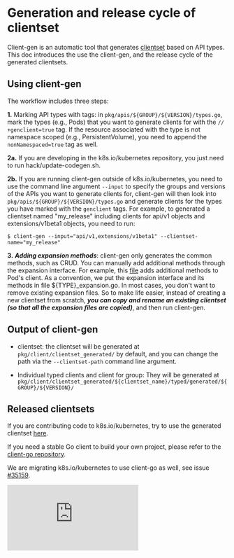 # Generation and release cycle of clientset

Client-gen is an automatic tool that generates [clientset](../design-proposals/client-package-structure.md#high-level-client-sets) based on API types. This doc introduces the use the client-gen, and the release cycle of the generated clientsets.

## Using client-gen

The workflow includes three steps:

**1.** Marking API types with tags: in `pkg/apis/${GROUP}/${VERSION}/types.go`, mark the types (e.g., Pods) that you want to generate clients for with the `// +genclient=true` tag. If the resource associated with the type is not namespace scoped (e.g., PersistentVolume), you need to append the `nonNamespaced=true` tag as well.

**2a.** If you are developing in the k8s.io/kubernetes repository, you just need to run hack/update-codegen.sh.

**2b.** If you are running client-gen outside of k8s.io/kubernetes, you need to use the command line argument `--input` to specify the groups and versions of the APIs you want to generate clients for, client-gen will then look into `pkg/apis/${GROUP}/${VERSION}/types.go` and generate clients for the types you have marked with the `genclient` tags. For example, to generated a clientset named "my_release" including clients for api/v1 objects and extensions/v1beta1 objects, you need to run:

``` 
$ client-gen --input="api/v1,extensions/v1beta1" --clientset-name="my_release"
```

**3.** ***Adding expansion methods***: client-gen only generates the common methods, such as CRUD. You can manually add additional methods through the expansion interface. For example, this [file](https://github.com/kubernetes/kubernetes/tree/master/pkg/client/clientset_generated/clientset/typed/core/v1/pod_expansion.go) adds additional methods to Pod's client. As a convention, we put the expansion interface and its methods in file ${TYPE}_expansion.go. In most cases, you don't want to remove existing expansion files. So to make life easier, instead of creating a new clientset from scratch, ***you can copy and rename an existing clientset (so that all the expansion files are copied)***, and then run client-gen.

## Output of client-gen

- clientset: the clientset will be generated at `pkg/client/clientset_generated/` by default, and you can change the path via the `--clientset-path` command line argument.

- Individual typed clients and client for group: They will be generated at `pkg/client/clientset_generated/${clientset_name}/typed/generated/${GROUP}/${VERSION}/`

## Released clientsets

If you are contributing code to k8s.io/kubernetes, try to use the generated clientset [here](https://github.com/kubernetes/kubernetes/tree/master/pkg/client/clientset_generated/clientset).

If you need a stable Go client to build your own project, please refer to the [client-go repository](https://github.com/kubernetes/client-go).

We are migrating k8s.io/kubernetes to use client-go as well, see issue [#35159](https://github.com/kubernetes/kubernetes/issues/35159).


<!-- BEGIN MUNGE: GENERATED_ANALYTICS -->
[![Analytics](https://kubernetes-site.appspot.com/UA-36037335-10/GitHub/docs/devel/generating-clientset.md?pixel)]()
<!-- END MUNGE: GENERATED_ANALYTICS -->
